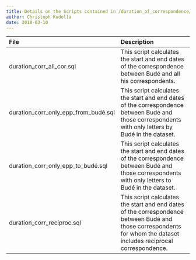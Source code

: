 ```yaml
---
title: Details on the Scripts contained in /duration_of_correspondence/
author: Christoph Kudella
date: 2018-03-10
---
```


| File | Description |
| :------------- | :------------- |
| duration_corr_all_cor.sql | This script calculates the start and end dates of the correspondence between Budé and all his correspondents. |
| duration_corr_only_epp_from_budé.sql | This script calculates the start and end dates of the correspondence between Budé and those correspondents with only letters by Budé in the dataset. |
| duration_corr_only_epp_to_budé.sql | This script calculates the start and end dates of the correspondence between Budé and those correspondents with only letters to Budé in the dataset. |
| duration_corr_reciproc.sql | This script calculates the start and end dates of the correspondence between Budé and those correspondents for whom the dataset includes reciprocal correspondence.  |


